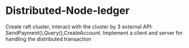 # Distributed-Node-ledger
Create raft cluster, interact with the cluster by 3 external API: SendPayment(),Query(),CreateAccount. Implement a client and server for handling the distributed transaction
